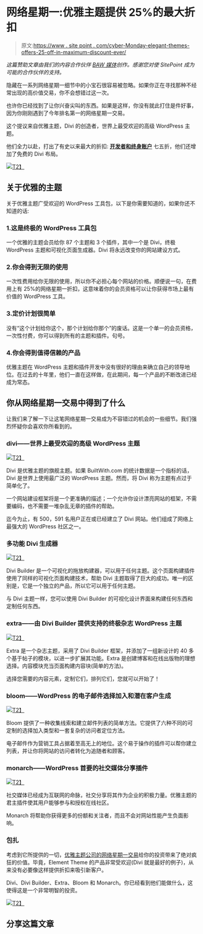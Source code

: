 # 网络星期一:优雅主题提供 25%的最大折扣

> 原文:[https://www . site point . com/cyber-Monday-elegant-themes-offers-25-off-in-maximum-discount-ever/](https://www.sitepoint.com/cyber-monday-elegant-themes-offers-25-off-in-biggest-discount-ever/)

*这篇赞助文章由我们的内容合作伙伴 [BAW 媒体](https://bawmedia.com/)创作。感谢您对使 SitePoint 成为可能的合作伙伴的支持。*

隐藏在一系列网络星期一细节中的小宝石很容易被忽略。如果你正在寻找那种不经常出现的高价值交易，你不会想错过这一次。

也许你已经找到了让你兴奋尖叫的东西。如果是这样，你没有就此打住是件好事，因为你刚刚遇到了今年排名第一的网络星期一交易。

这个提议来自优雅主题，Divi 的创造者，世界上最受欢迎的高级 WordPress 主题。

他们全力以赴，打出了有史以来最大的折扣: [**开发者和终身账户**](https://baw.agency/a/3ak5k) 七五折，他们还增加了免费的 Divi 布局。

[![](../Images/d72f90ae94c69bc4e5f79cd669560cc7.png)T2】](https://baw.agency/a/3ak5k)

## 关于优雅的主题

关于优雅主题广受欢迎的 WordPress 工具包，以下是你需要知道的，如果你还不知道的话:

### 1.这是终极的 WordPress 工具包

一个优雅的主题会员给你 87 个主题和 3 个插件，其中一个是 Divi，终极 WordPress 主题和可视化页面生成器。Divi 将永远改变你的网站建设方式。

### 2.你会得到无限的使用

一次性费用给你无限的使用，所以你不必担心每个网站的价格。顺便说一句，在费用上有 25%的网络星期一折扣，这意味着你的会员资格可以让你获得市场上最有价值的 WordPress 工具。

### 3.定价计划很简单

没有“这个计划给你这个，那个计划给你那个”的废话。这是一个单一的会员资格，一次性付费，你可以得到所有的主题和插件。句号。

### 4.你会得到值得信赖的产品

优雅主题在 WordPress 主题和插件开发中没有很好的理由来确立自己的领导地位。在过去的十年里，他们一直在这样做，在此期间，每一个产品的不断改进已经成为常态。

## 你从网络星期一交易中得到了什么

让我们来了解一下让这笔网络星期一交易成为不容错过的机会的一些细节。我们强烈怀疑你会喜欢你所看到的。

### divi——世界上最受欢迎的高级 WordPress 主题

[![](../Images/64eba8f0219dfa4f1043bcbb33731eb3.png)T2】](https://baw.agency/a/3ak5k)

Divi 是优雅主题的旗舰主题。如果 BuiltWith.com 的统计数据是一个指标的话，Divi 是世界上使用最广泛的 WordPress 主题。然而，将 Divi 称为主题有点过于简单化了。

一个网站建设框架将是一个更准确的描述；一个允许你设计漂亮网站的框架，不需要编码，也不需要一堆杂乱无章的插件的帮助。

迄今为止，有 500，591 名用户正在或已经建立了 Divi 网站。他们组成了网络上最强大的 WordPress 社区之一。

### 多功能 Divi 生成器

[![](../Images/b0d378cb30ada2eb04d4ee603f111a97.png)T2】](https://baw.agency/a/3ak5k)

Divi Builder 是一个可视化的拖放构建器，可以用于任何主题。这个页面构建插件使用了同样的可视化页面构建技术，帮助 Divi 主题取得了巨大的成功。唯一的区别是，它是一个独立的产品，所以它可以用于任何主题。

与 Divi 主题一样，您可以使用 Divi Builder 的可视化设计界面来构建任何东西和定制任何东西。

### extra——由 Divi Builder 提供支持的终极杂志 WordPress 主题

[![](../Images/f2ead22e8dbe33e244413c6332e26858.png)T2】](https://baw.agency/a/3ak5k)

Extra 是一个杂志主题，采用了 Divi Builder 框架，并添加了一组新设计的 40 多个基于帖子的模块，以进一步扩展其功能。Extra 是创建博客和在线出版物的理想选择。内容模块充当页面构建内容块(简单的方法)。

选择您需要的内容元素，定制它们，排列它们，您就可以开始了！

### bloom——WordPress 的电子邮件选择加入和潜在客户生成

[![](../Images/9f547a71493f3a9aaa4014b5de851278.png)T2】](https://baw.agency/a/3ak5k)

Bloom 提供了一种收集线索和建立邮件列表的简单方法。它提供了六种不同的可定制的选择加入类型和一套复杂的访问者定位方法。

电子邮件作为营销工具占据着至高无上的地位。这个易于操作的插件可以帮你建立列表，并让你将网站的访问者转化为追随者和顾客。

### monarch——WordPress 首要的社交媒体分享插件

[![](../Images/29cc5c7a4b6218f6c44224b3b6d215a7.png)T2】](https://baw.agency/a/3ak5k)

社交媒体已经成为互联网的命脉，社交分享将其作为企业的积极力量。优雅主题的君主插件使其用户能够参与和授权在线社区。

Monarch 将帮助你获得更多的份额和关注者，而且不会对网站性能产生负面影响。

### 包扎

考虑到它所提供的一切，[优雅主题公司的网络星期一交易](https://baw.agency/a/3ak5k)给你的投资带来了绝对疯狂的价值。毕竟，Element Theme 的产品非常受欢迎(Divi 就是最好的例子)，从来没有必要像这样提供折扣来吸引新客户。

Divi、Divi Builder、Extra、Bloom 和 Monarch。你已经看到他们能做什么，这使得这是一个非常明智的投资。

[![](../Images/1a2308fc3284ff2a28de004ecb789b84.png)T2】](https://baw.agency/a/3ak5k)

## 分享这篇文章